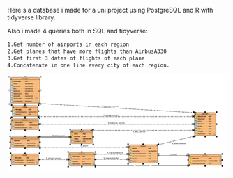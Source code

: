 Here's a database i made for a uni project using PostgreSQL and R with tidyverse library.

Also i made 4 queries both in SQL and tidyverse:

    1.Get number of airports in each region
    2.Get planes that have more flights than AirbusA330
    3.Get first 3 dates of flights of each plane
    4.Concatenate in one line every city of each region.

![Database schema](dbschema.png)